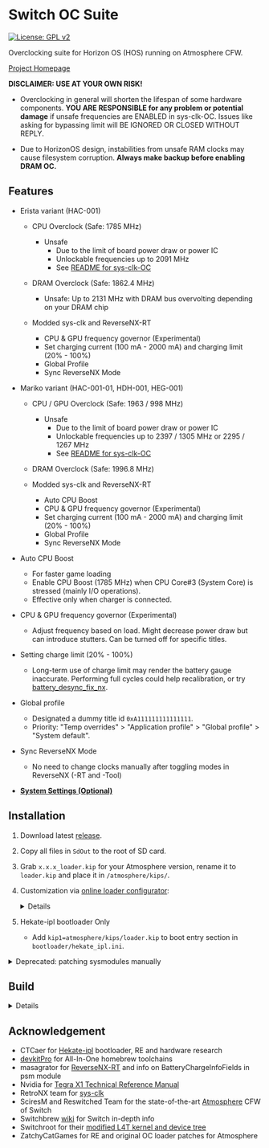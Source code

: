 # Switch OC Suite

[![License: GPL v2](https://img.shields.io/badge/License-GPL_v2-blue.svg)](https://www.gnu.org/licenses/old-licenses/gpl-2.0.en.html) 

Overclocking suite for Horizon OS (HOS) running on Atmosphere CFW.

[Project Homepage](https://kazushime.github.io/Switch-OC-Suite)

**DISCLAIMER: USE AT YOUR OWN RISK!**

- Overclocking in general will shorten the lifespan of some hardware components. **YOU ARE RESPONSIBLE for any problem or potential damage** if unsafe frequencies are ENABLED in sys-clk-OC. Issues like asking for bypassing limit will BE IGNORED OR CLOSED WITHOUT REPLY.

- Due to HorizonOS design, instabilities from unsafe RAM clocks may cause filesystem corruption. **Always make backup before enabling DRAM OC.**

## Features

- Erista variant (HAC-001)
  - CPU Overclock (Safe: 1785 MHz)
    - Unsafe
      - Due to the limit of board power draw or power IC
      - Unlockable frequencies up to 2091 MHz
      - See [README for sys-clk-OC](https://github.com/KazushiMe/Switch-OC-Suite/blob/master/Source/sys-clk-OC/README.md)

  - DRAM Overclock (Safe: 1862.4 MHz)
    - Unsafe: Up to 2131 MHz with DRAM bus overvolting depending on your DRAM chip

  - Modded sys-clk and ReverseNX-RT
    - CPU & GPU frequency governor (Experimental)
    - Set charging current (100 mA - 2000 mA) and charging limit (20% - 100%)
    - Global Profile
    - Sync ReverseNX Mode
    
- Mariko variant (HAC-001-01, HDH-001, HEG-001)
  - CPU / GPU Overclock (Safe: 1963 / 998 MHz)
    - Unsafe
      - Due to the limit of board power draw or power IC
      - Unlockable frequencies up to 2397 / 1305 MHz or 2295 / 1267 MHz
      - See [README for sys-clk-OC](https://github.com/KazushiMe/Switch-OC-Suite/blob/master/Source/sys-clk-OC/README.md)

  - DRAM Overclock (Safe: 1996.8 MHz)

  - Modded sys-clk and ReverseNX-RT
    - Auto CPU Boost
    - CPU & GPU frequency governor (Experimental)
    - Set charging current (100 mA - 2000 mA) and charging limit (20% - 100%)
    - Global Profile
    - Sync ReverseNX Mode

- Auto CPU Boost
  - For faster game loading
  - Enable CPU Boost (1785 MHz) when CPU Core#3 (System Core) is stressed (mainly I/O operations).
  - Effective only when charger is connected.

- CPU & GPU frequency governor (Experimental)
  - Adjust frequency based on load. Might decrease power draw but can introduce stutters. Can be turned off for specific titles.

- Setting charge limit (20% - 100%)
  - Long-term use of charge limit may render the battery gauge inaccurate. Performing full cycles could help recalibration, or try [battery_desync_fix_nx](https://github.com/CTCaer/battery_desync_fix_nx).

- Global profile
  - Designated a dummy title id `0xA111111111111111`.
  - Priority: "Temp overrides" > "Application profile" > "Global profile" > "System default".

- Sync ReverseNX Mode
  - No need to change clocks manually after toggling modes in ReverseNX (-RT and -Tool)

- **[System Settings (Optional)](https://github.com/KazushiMe/Switch-OC-Suite/blob/master/system_settings.md)**


## Installation

1. Download latest [release](https://github.com/KazushiMe/Switch-OC-Suite/releases/latest).

2. Copy all files in `SdOut` to the root of SD card.

3. Grab `x.x.x_loader.kip` for your Atmosphere version, rename it to `loader.kip` and place it in `/atmosphere/kips/`.

4. Customization via [online loader configurator](https://kazushime.github.io/Switch-OC-Suite/):
    <details>

    | Defaults   | Mariko        | Erista       |
    | ---------- | ------------- | ------------ |
    | CPU OC     | 2397 MHz Max  | 2091 MHz Max |
    | CPU Boost  | 1785 MHz      | N/A          |
    | CPU Volt   | 1235 mV Max   | 1257 mV Max  |
    | GPU OC     | 1305 MHz Max  | N/A          |
    | RAM OC     | 1996 MHz Max  | 1862 MHz Max |
    | RAM Volt   | Disabled      | Disabled     |
    | RAM Timing | Auto-Adjusted | Disabled     |

    </details>

5. Hekate-ipl bootloader Only
   - Add `kip1=atmosphere/kips/loader.kip` to boot entry section in `bootloader/hekate_ipl.ini`.

<details>
  <summary>Deprecated: patching sysmodules manually</summary>

  - This method is only served as reference as it could damage your MMC file system if not handled properly.

  - Patched sysmodules would be persistent until pcv or ptm was updated in new HOS (normally in `x.0.0`).

  - Tools:
    - Lockpick_RCM
    - TegraExplorer
    - [hactool](https://github.com/SciresM/hactool)
    - [nx2elf](https://github.com/shuffle2/nx2elf)
    - elf2nso from [switch-tools](https://github.com/switchbrew/switch-tools/)
    - [hacpack](https://github.com/The-4n/hacPack)

  1. Dump `prod.keys` with Lockpick_RCM
  2. Dump HOS firmware with TegraExplorer
  3. Configure and run `test_patch.sh` to generate patched pcv & ptm sysmodules in nca
  4. Replace nca in `SYSTEM:/Contents/registered/` with TegraExplorer
  5. `ValidateAcidSignature()` should be stubbed to allow unsigned sysmodules to load (a.k.a. `loader_patch`)

</details>


## Build

<details>
Grab necessary patches from the repo, then compile sys-clk, ReverseNX-RT and Atmosphere loader with devkitpro.

Before compiling Atmosphere loader, run `patch.py` in `Atmosphere/stratosphere/loader/source/` to insert oc module into loader sysmodule.

When compilation is done, uncompress the kip to make it work with configurator: `hactool -t kip1 Atmosphere/stratosphere/loader/out/nintendo_nx_arm64_armv8a/release/loader.kip --uncompress=./loader.kip`
</details>


## Acknowledgement

- CTCaer for [Hekate-ipl](https://github.com/CTCaer/hekate) bootloader, RE and hardware research
- [devkitPro](https://devkitpro.org/) for All-In-One homebrew toolchains
- masagrator for [ReverseNX-RT](https://github.com/masagrator/ReverseNX-RT) and info on BatteryChargeInfoFields in psm module
- Nvidia for [Tegra X1 Technical Reference Manual](https://developer.nvidia.com/embedded/dlc/tegra-x1-technical-reference-manual)
- RetroNX team for [sys-clk](https://github.com/retronx-team/sys-clk)
- SciresM and Reswitched Team for the state-of-the-art [Atmosphere](https://github.com/Atmosphere-NX/Atmosphere) CFW of Switch
- Switchbrew [wiki](http://switchbrew.org/wiki/) for Switch in-depth info
- Switchroot for their [modified L4T kernel and device tree](https://gitlab.com/switchroot/kernel)
- ZatchyCatGames for RE and original OC loader patches for Atmosphere
